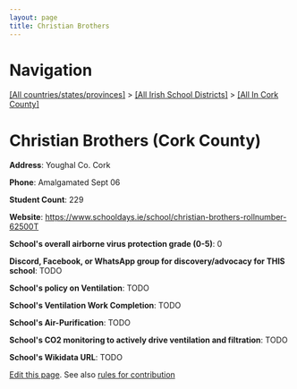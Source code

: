 ```yaml
---
layout: page
title: Christian Brothers
---
```

# Navigation

[[All countries/states/provinces]](../../..) > [[All Irish School Districts]](../..) > [[All In Cork County]](..)

# Christian Brothers (Cork County)

**Address**: Youghal Co. Cork

**Phone**: Amalgamated Sept 06

**Student Count**: 229

**Website**: <https://www.schooldays.ie/school/christian-brothers-rollnumber-62500T>

**School's overall airborne virus protection grade (0-5)**: 0

**Discord, Facebook, or WhatsApp group for discovery/advocacy for THIS school**: TODO

**School's policy on Ventilation**: TODO

**School's Ventilation Work Completion**: TODO

**School's Air-Purification**: TODO

**School's CO2 monitoring to actively drive ventilation and filtration**: TODO

**School's Wikidata URL**: TODO


[Edit this page](https://github.com/ventilate-schools/Ireland/edit/main/./Cork_County/Christian_Brothers.md). See also [rules for contribution](../../../contribution-rules/)